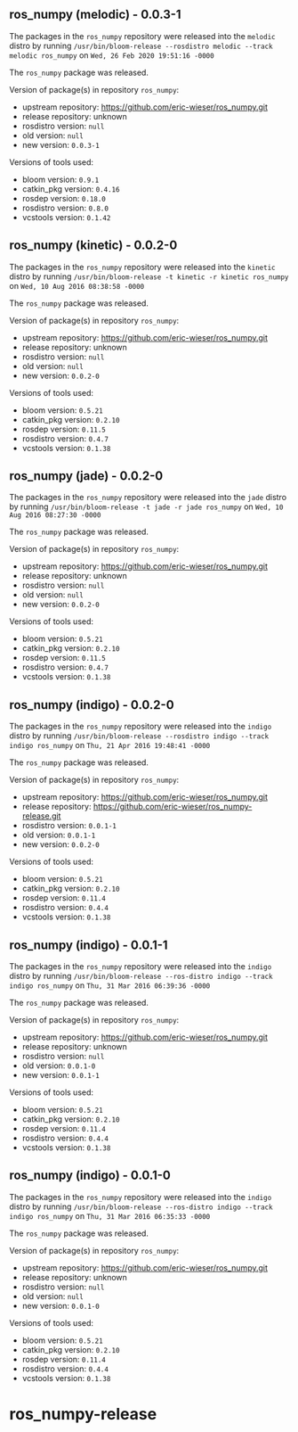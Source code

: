 ## ros_numpy (melodic) - 0.0.3-1

The packages in the `ros_numpy` repository were released into the `melodic` distro by running `/usr/bin/bloom-release --rosdistro melodic --track melodic ros_numpy` on `Wed, 26 Feb 2020 19:51:16 -0000`

The `ros_numpy` package was released.

Version of package(s) in repository `ros_numpy`:

- upstream repository: https://github.com/eric-wieser/ros_numpy.git
- release repository: unknown
- rosdistro version: `null`
- old version: `null`
- new version: `0.0.3-1`

Versions of tools used:

- bloom version: `0.9.1`
- catkin_pkg version: `0.4.16`
- rosdep version: `0.18.0`
- rosdistro version: `0.8.0`
- vcstools version: `0.1.42`


## ros_numpy (kinetic) - 0.0.2-0

The packages in the `ros_numpy` repository were released into the `kinetic` distro by running `/usr/bin/bloom-release -t kinetic -r kinetic ros_numpy` on `Wed, 10 Aug 2016 08:38:58 -0000`

The `ros_numpy` package was released.

Version of package(s) in repository `ros_numpy`:

- upstream repository: https://github.com/eric-wieser/ros_numpy.git
- release repository: unknown
- rosdistro version: `null`
- old version: `null`
- new version: `0.0.2-0`

Versions of tools used:

- bloom version: `0.5.21`
- catkin_pkg version: `0.2.10`
- rosdep version: `0.11.5`
- rosdistro version: `0.4.7`
- vcstools version: `0.1.38`


## ros_numpy (jade) - 0.0.2-0

The packages in the `ros_numpy` repository were released into the `jade` distro by running `/usr/bin/bloom-release -t jade -r jade ros_numpy` on `Wed, 10 Aug 2016 08:27:30 -0000`

The `ros_numpy` package was released.

Version of package(s) in repository `ros_numpy`:

- upstream repository: https://github.com/eric-wieser/ros_numpy.git
- release repository: unknown
- rosdistro version: `null`
- old version: `null`
- new version: `0.0.2-0`

Versions of tools used:

- bloom version: `0.5.21`
- catkin_pkg version: `0.2.10`
- rosdep version: `0.11.5`
- rosdistro version: `0.4.7`
- vcstools version: `0.1.38`


## ros_numpy (indigo) - 0.0.2-0

The packages in the `ros_numpy` repository were released into the `indigo` distro by running `/usr/bin/bloom-release --rosdistro indigo --track indigo ros_numpy` on `Thu, 21 Apr 2016 19:48:41 -0000`

The `ros_numpy` package was released.

Version of package(s) in repository `ros_numpy`:

- upstream repository: https://github.com/eric-wieser/ros_numpy.git
- release repository: https://github.com/eric-wieser/ros_numpy-release.git
- rosdistro version: `0.0.1-1`
- old version: `0.0.1-1`
- new version: `0.0.2-0`

Versions of tools used:

- bloom version: `0.5.21`
- catkin_pkg version: `0.2.10`
- rosdep version: `0.11.4`
- rosdistro version: `0.4.4`
- vcstools version: `0.1.38`


## ros_numpy (indigo) - 0.0.1-1

The packages in the `ros_numpy` repository were released into the `indigo` distro by running `/usr/bin/bloom-release --ros-distro indigo --track indigo ros_numpy` on `Thu, 31 Mar 2016 06:39:36 -0000`

The `ros_numpy` package was released.

Version of package(s) in repository `ros_numpy`:

- upstream repository: https://github.com/eric-wieser/ros_numpy.git
- release repository: unknown
- rosdistro version: `null`
- old version: `0.0.1-0`
- new version: `0.0.1-1`

Versions of tools used:

- bloom version: `0.5.21`
- catkin_pkg version: `0.2.10`
- rosdep version: `0.11.4`
- rosdistro version: `0.4.4`
- vcstools version: `0.1.38`


## ros_numpy (indigo) - 0.0.1-0

The packages in the `ros_numpy` repository were released into the `indigo` distro by running `/usr/bin/bloom-release --ros-distro indigo --track indigo ros_numpy` on `Thu, 31 Mar 2016 06:35:33 -0000`

The `ros_numpy` package was released.

Version of package(s) in repository `ros_numpy`:

- upstream repository: https://github.com/eric-wieser/ros_numpy.git
- release repository: unknown
- rosdistro version: `null`
- old version: `null`
- new version: `0.0.1-0`

Versions of tools used:

- bloom version: `0.5.21`
- catkin_pkg version: `0.2.10`
- rosdep version: `0.11.4`
- rosdistro version: `0.4.4`
- vcstools version: `0.1.38`


# ros_numpy-release